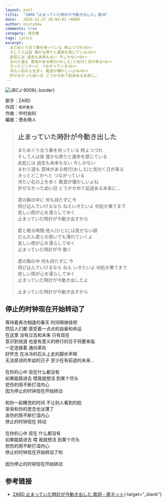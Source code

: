 ```yaml
---
layout: post
title:  "ZARD「止まっていた時計が今動き出した」歌词"
date:   2020-12-27 20:04:01 +0800
author: mistydew
comments: true
category: 译文集
tags: Lyrics
excerpt:
  まためぐり合う春を待っている 時よつづれ<br>
  そして人は皆 僅かな誇りと運命を感じている<br>
  此処には 過去も未来もない 今しかない<br>
  まわり道も 意味がある修行(おしえ)と気付く日が来る<br>
  きっとどこかへと つながっている<br>
  冷たい石の上を歩く 靴音が懐かしいよね<br>
  許せなかった幼い日 どうかせめて前途ある未来に…
---
```

![JBCJ-9008](https://is2-ssl.mzstatic.com/image/thumb/Music/v4/ff/11/3f/ff113f97-4a1b-16e4-95c4-8f02a1b41b9e/source/600x600bb.jpg){:.border}

歌手：ZARD<br>
作詞：`坂井泉水`<br>
作曲：中村由利<br>
編曲：徳永暁人

<blockquote class="original">
  <h2>止まっていた時計が今動き出した</h2>
  <p>
    まためぐり合う春を待っている 時よつづれ<br>
    そして人は皆 僅かな誇りと運命を感じている<br>
    此処には 過去も未来もない 今しかない<br>
    まわり道も 意味がある修行(おしえ)と気付く日が来る<br>
    きっとどこかへと つながっている<br>
    冷たい石の上を歩く 靴音が懐かしいよね<br>
    許せなかった幼い日 どうかせめて前途ある未来に…<br>
    <br>
    君の胸の中に 何も持たずに今<br>
    飛び込んでいけるなら ねえいきたいよ 何処か果てまで<br>
    悲しい雨が心を濡らしてゆく<br>
    止まっていた時計が今動き出すから<br>
    <br>
    君と眠る時間 他人(ひと)には見せない顔<br>
    だんだん君との思いでも薄れていくよ<br>
    哀しい雨が心を濡らしてゆく<br>
    止まっていた時計が今 動く<br>
    <br>
    君の胸の中 何も持たずに 今<br>
    飛び込んでいけるなら ねえ いきたいよ 何処か果てまで<br>
    悲しい雨が心を濡らしてゆく<br>
    止まっていた時計が今動き出したよ<br>
    <br>
    止まっていた時計が今動き出すから
  </p>
</blockquote>

<div class="translation">
  <h2>停止的时钟现在开始转动了</h2>
  <p>
    等待着再次相逢的春天 时间啊继续吧<br>
    然后人们都 感受着一点点的自豪和命运<br>
    在这里 没有过去和未来 只有现在<br>
    意识到绕道 也是有意义的修行的日子将要来临<br>
    一定连接着 通向某处<br>
    好怀念 在冰冷的石头上走的脚步声啊<br>
    无法原谅的年幼的日子 至少在有前途的未来…<br>
    <br>
    在你的心中 现在什么都没有<br>
    如果能跳进去 喂我就想活 到某个尽头<br>
    悲伤的雨不断打湿内心<br>
    因为停止的时钟现在开始转动<br>
    <br>
    和你一起睡觉的时间 不让别人看到的脸<br>
    渐渐和你的思念也淡薄了<br>
    哀伤的雨不断打湿内心<br>
    停止的时钟现在 转动<br>
    <br>
    在你的心中 现在 什么都没有<br>
    如果能跳进去 喂 我就想活 到某个尽头<br>
    悲伤的雨不断打湿内心<br>
    停止的时钟现在开始转动了哟<br>
    <br>
    因为停止的时钟现在开始转动
  </p>
</div>

## 参考链接

* [ZARD 止まっていた時計が今動き出した 歌詞 - 歌ネット](https://www.uta-net.com/song/18600/){:target="_blank"}
